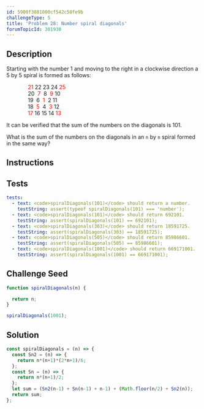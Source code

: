 ```yaml
---
id: 5900f3881000cf542c50fe9b
challengeType: 5
title: 'Problem 28: Number spiral diagonals'
forumTopicId: 301930
---
```


## Description

<section id='description'>

Starting with the number 1 and moving to the right in a clockwise direction a 5 by 5 spiral is formed as follows:

<div style='padding-left: 4em;'>
  <div style='color: red; display: inline;'>21</div> 22 23 24 <div style='color: red; display: inline;'>25</div><br>
  20  <div style='color: red; display: inline;'>7</div>  8  <div style='color: red; display: inline;'>9</div> 10<br>
  19  6  <div style='color: red; display: inline;'>1</div>  2 11<br>
  18  <div style='color: red; display: inline;'>5</div>  4  <div style='color: red; display: inline;'>3</div> 12<br>
  <div style='color: red; display: inline;'>17</div> 16 15 14 <div style='color: red; display: inline;'>13</div><br>
</div>

It can be verified that the sum of the numbers on the diagonals is 101.

What is the sum of the numbers on the diagonals in an `n` by `n` spiral formed in the same way?

</section>

## Instructions

<section id='instructions'>

</section>

## Tests

<section id='tests'>

```yml
tests:
  - text: <code>spiralDiagonals(101)</code> should return a number.
    testString: assert(typeof spiralDiagonals(101) === 'number');
  - text: <code>spiralDiagonals(101)</code> should return 692101.
    testString: assert(spiralDiagonals(101) == 692101);
  - text: <code>spiralDiagonals(303)</code> should return 18591725.
    testString: assert(spiralDiagonals(303) == 18591725);
  - text: <code>spiralDiagonals(505)</code> should return 85986601.
    testString: assert(spiralDiagonals(505) == 85986601);
  - text: <code>spiralDiagonals(1001)</code> should return 669171001.
    testString: assert(spiralDiagonals(1001) == 669171001);

```

</section>

## Challenge Seed

<section id='challengeSeed'>

<div id='js-seed'>

```js
function spiralDiagonals(n) {

  return n;
}

spiralDiagonals(1001);
```

</div>

</section>

## Solution

<section id='solution'>

```js
const spiralDiagonals = (n) => {
  const Sn2 = (n) => {
    return n*(n+1)*(2*n+1)/6;
  };
  const Sn = (n) => {
    return n*(n+1)/2;
  };
  let sum = (Sn2(n-1) + Sn(n-1) + n-1) + (Math.floor(n/2) + Sn2(n));
  return sum;
};
```

</section>
